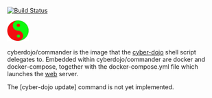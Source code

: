[![Build Status](https://travis-ci.org/cyber-dojo/commander.svg?branch=master)](https://travis-ci.org/cyber-dojo/commander)

<img src="https://raw.githubusercontent.com/cyber-dojo/nginx/master/images/home_page_logo.png" alt="cyber-dojo yin/yang logo" width="50px" height="50px"/>

cyberdojo/commander is the image that the [cyber-dojo](http://cyber-dojo.org) shell script delegates to.
Embedded within cyberdojo/commander are docker and docker-compose, together with the
docker-compose.yml file which launches the [web](https://github.com/cyber-dojo/web) server.

The [cyber-dojo update] command is not yet implemented.